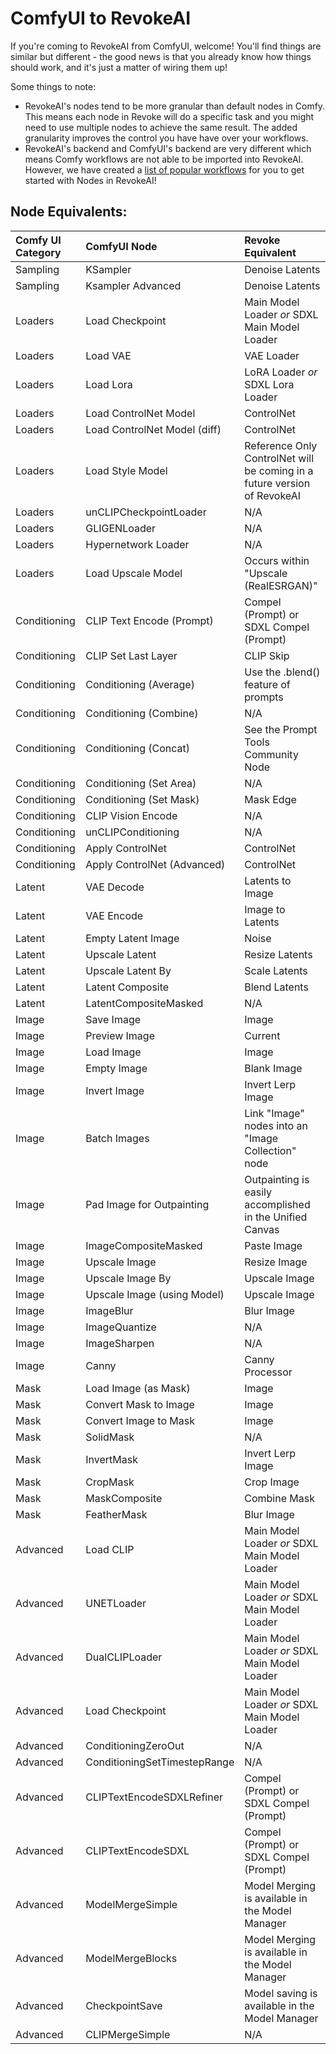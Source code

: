 # ComfyUI to RevokeAI

If you're coming to RevokeAI from ComfyUI, welcome! You'll find things are similar but different - the good news is that you already know how things should work, and it's just a matter of wiring them up! 

Some things to note: 

- RevokeAI's nodes tend to be more granular than default nodes in Comfy. This means each node in Revoke will do a specific task and you might need to use multiple nodes to achieve the same result. The added granularity improves the control you have have over your workflows. 
- RevokeAI's backend and ComfyUI's backend are very different which means Comfy workflows are not able to be imported into RevokeAI. However, we have created a [list of popular workflows](exampleWorkflows.md) for you to get started with Nodes in RevokeAI!

## Node Equivalents:

| Comfy UI Category | ComfyUI Node | Revoke Equivalent      |
|:---------------------------------- |:---------------------------------- | :----------------------------------|
| Sampling |KSampler |Denoise Latents|
| Sampling |Ksampler Advanced|Denoise Latents |
| Loaders |Load Checkpoint | Main Model Loader _or_ SDXL Main Model Loader|
| Loaders |Load VAE | VAE Loader |
| Loaders |Load Lora | LoRA Loader _or_ SDXL Lora Loader|
| Loaders |Load ControlNet Model | ControlNet|
| Loaders |Load ControlNet Model (diff) | ControlNet|
| Loaders |Load Style Model | Reference Only ControlNet will be coming in a future version of RevokeAI|
| Loaders |unCLIPCheckpointLoader | N/A |
| Loaders |GLIGENLoader | N/A |
| Loaders |Hypernetwork Loader | N/A |
| Loaders |Load Upscale Model | Occurs within "Upscale (RealESRGAN)"|
|Conditioning |CLIP Text Encode (Prompt) | Compel (Prompt) or SDXL Compel (Prompt) |
|Conditioning |CLIP Set Last Layer | CLIP Skip|
|Conditioning |Conditioning (Average) | Use the .blend() feature of prompts |
|Conditioning |Conditioning (Combine) | N/A |
|Conditioning |Conditioning (Concat) | See the Prompt Tools Community Node|
|Conditioning |Conditioning (Set Area) | N/A |
|Conditioning |Conditioning (Set Mask) | Mask Edge |
|Conditioning |CLIP Vision Encode | N/A |
|Conditioning |unCLIPConditioning | N/A |
|Conditioning |Apply ControlNet | ControlNet |
|Conditioning |Apply ControlNet (Advanced) | ControlNet |
|Latent |VAE Decode | Latents to Image|
|Latent |VAE Encode | Image to Latents |
|Latent |Empty Latent Image | Noise |
|Latent |Upscale Latent |Resize Latents |
|Latent |Upscale Latent By |Scale Latents |
|Latent |Latent Composite | Blend Latents |
|Latent |LatentCompositeMasked | N/A |
|Image |Save Image | Image |
|Image |Preview Image |Current |
|Image |Load Image | Image|
|Image |Empty Image| Blank Image |
|Image |Invert Image | Invert Lerp Image |
|Image |Batch Images | Link "Image" nodes into an "Image Collection" node |
|Image |Pad Image for Outpainting | Outpainting is easily accomplished in the Unified Canvas |
|Image |ImageCompositeMasked | Paste Image |
|Image | Upscale Image | Resize Image |
|Image | Upscale Image By | Upscale Image |
|Image | Upscale Image (using Model) | Upscale Image |
|Image | ImageBlur | Blur Image |
|Image | ImageQuantize | N/A |
|Image | ImageSharpen | N/A |
|Image | Canny | Canny Processor |
|Mask |Load Image (as Mask) | Image |
|Mask |Convert Mask to Image | Image|
|Mask |Convert Image to Mask | Image |
|Mask |SolidMask | N/A |
|Mask |InvertMask |Invert Lerp Image |
|Mask |CropMask | Crop Image |
|Mask |MaskComposite | Combine Mask |
|Mask |FeatherMask | Blur Image |
|Advanced | Load CLIP | Main Model Loader _or_ SDXL Main Model Loader|
|Advanced | UNETLoader | Main Model Loader _or_ SDXL Main Model Loader|
|Advanced | DualCLIPLoader | Main Model Loader _or_ SDXL Main Model Loader|
|Advanced | Load Checkpoint | Main Model Loader _or_ SDXL Main Model Loader |
|Advanced | ConditioningZeroOut | N/A |
|Advanced | ConditioningSetTimestepRange | N/A |
|Advanced | CLIPTextEncodeSDXLRefiner | Compel (Prompt) or SDXL Compel (Prompt) |
|Advanced | CLIPTextEncodeSDXL |Compel (Prompt) or SDXL Compel (Prompt) |
|Advanced | ModelMergeSimple | Model Merging is available in the Model Manager |
|Advanced | ModelMergeBlocks | Model Merging is available in the Model Manager|
|Advanced | CheckpointSave | Model saving is available in the Model Manager|
|Advanced | CLIPMergeSimple | N/A |


